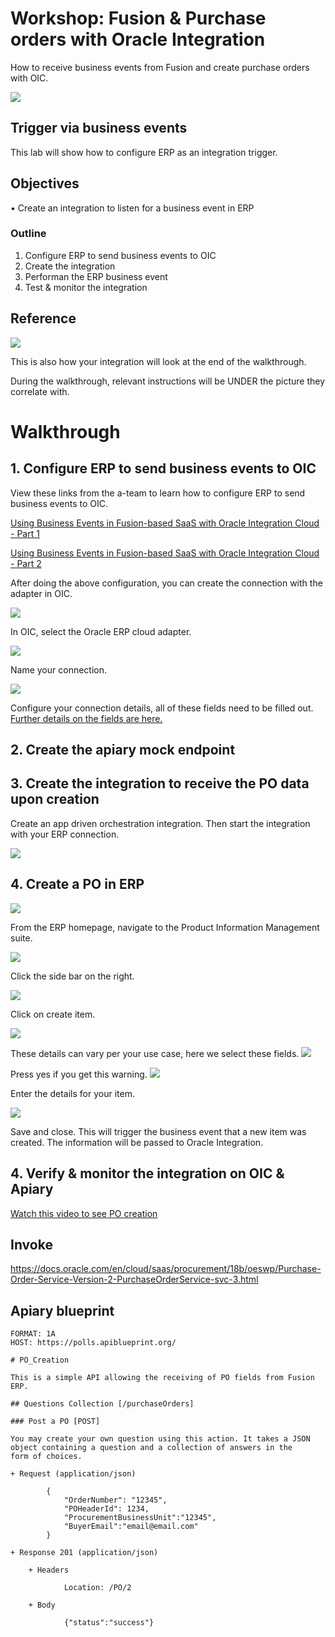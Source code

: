 # Workshop: Fusion & Purchase orders with Oracle Integration
How to receive business events from Fusion and create purchase orders with OIC. 

![](screenshots/100/69.png)

## Trigger via business events

This lab will show how to configure ERP as an integration trigger.

## Objectives

•	Create an integration to listen for a business event in ERP

### Outline
1. Configure ERP to send business events to OIC
2. Create the integration
3. Performan the ERP business event
4. Test & monitor the integration 

## Reference

![](screenshots/200/8.png)

This is also how your integration will look at the end of the walkthrough.

During the walkthrough, relevant instructions will be UNDER the picture they correlate with.

# Walkthrough

## 1.	Configure ERP to send business events to OIC

View these links from the a-team to learn how to configure ERP to send business events to OIC. 

[Using Business Events in Fusion-based SaaS with Oracle Integration Cloud - Part 1](https://blogs.oracle.com/imc/subscribe-to-business-events-in-fusion-based-saas-applications-from-oracle-integration-cloud-oic-part-1-prerequisites)

[Using Business Events in Fusion-based SaaS with Oracle Integration Cloud - Part 2](http://www.ateam-oracle.com/using-business-events-with-integration-cloud-part-2)

After doing the above configuration, you can create the connection with the adapter in OIC. 

![](screenshots/200/1.png)

In OIC, select the Oracle ERP cloud adapter.

![](screenshots/200/2.png)

Name your connection.

![](screenshots/200/3.png)

Configure your connection details, all of these fields need to be filled out. [Further details on the fields are here.](https://docs.oracle.com/en/cloud/paas/integration-cloud-service/icser/creating-connection.html#GUID-1B92F72F-4AA8-4C2B-9E93-8F9760EEE859)

## 2. Create the apiary mock endpoint


## 3. Create the integration to receive the PO data upon creation


Create an app driven orchestration integration. Then start the integration with your ERP connection.

![](screenshots/200/4.png)

## 4. Create a PO in ERP 


![](screenshots/200/14.png)

From the ERP homepage, navigate to the Product Information Management suite.

![](screenshots/200/15.png)

Click the side bar on the right. 

![](screenshots/200/16.png)

Click on create item.

![](screenshots/200/17.png)

These details can vary per your use case, here we select these fields. 
![](screenshots/200/18.png)

Press yes if you get this warning. 
![](screenshots/200/19.png)

Enter the details for your item. 

![](screenshots/200/20.png)

Save and close. This will trigger the business event that a new item was created. The information will be passed to Oracle Integration. 

## 4. Verify & monitor the integration on OIC & Apiary


[Watch this video to see PO creation](https://www.youtube.com/watch?v=jCUEBjNi86k)

## Invoke

https://docs.oracle.com/en/cloud/saas/procurement/18b/oeswp/Purchase-Order-Service-Version-2-PurchaseOrderService-svc-3.html

## Apiary blueprint

```
FORMAT: 1A
HOST: https://polls.apiblueprint.org/

# PO_Creation

This is a simple API allowing the receiving of PO fields from Fusion ERP.

## Questions Collection [/purchaseOrders]

### Post a PO [POST]

You may create your own question using this action. It takes a JSON
object containing a question and a collection of answers in the
form of choices.

+ Request (application/json)

        {
            "OrderNumber": "12345",
            "POHeaderId": 1234,
            "ProcurementBusinessUnit":"12345",
            "BuyerEmail":"email@email.com"
        }

+ Response 201 (application/json)

    + Headers

            Location: /PO/2

    + Body

            {"status":"success"}

```


